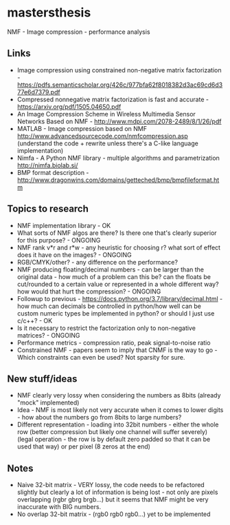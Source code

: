 # mastersthesis

NMF - Image compression - performance analysis

## Links
 * Image compression using constrained non-negative matrix factorization - https://pdfs.semanticscholar.org/426c/977bfa62f8018382d3ac69cd6d377e6d7379.pdf
 * Compressed nonnegative matrix factorization is fast and accurate - https://arxiv.org/pdf/1505.04650.pdf
 * An Image Compression Scheme in Wireless Multimedia Sensor Networks Based on NMF - http://www.mdpi.com/2078-2489/8/1/26/pdf
 * MATLAB - Image compression based on NMF http://www.advancedsourcecode.com/nmfcompression.asp (understand the code + rewrite unless there's a C-like language implementation)
 * Nimfa - A Python NMF library - multiple algorithms and parametrization http://nimfa.biolab.si/
 * BMP format description - http://www.dragonwins.com/domains/getteched/bmp/bmpfileformat.htm

## Topics to research
 * NMF implementation library - OK
 * What sorts of NMF algos are there? Is there one that's clearly superior for this purpose? - ONGOING
 * NMF rank v\*r and r\*w - any heuristic for choosing r? what sort of effect does it have on the images? - ONGOING
 * RGB/CMYK/other? - any difference on the performance?
 * NMF producing floating/decimal numbers - can be larger than the original data - how much of a problem can this be? can the floats be cut/rounded to a certain value or represented in a whole different way? how would that hurt the compression? - ONGOING
 * Followup to previous - https://docs.python.org/3.7/library/decimal.html - how much can decimals be controlled in python/how well can be custom numeric types be implemented in python? or should I just use c/c++? - OK
 * Is it necessary to restrict the factorization only to non-negative matrices? - ONGOING
 * Performance metrics - compression ratio, peak signal-to-noise ratio
 * Constrained NMF - papers seem to imply that CNMF is the way to go - Which constraints can even be used? Not sparsity for sure.

## New stuff/ideas
 * NMF clearly very lossy when considering the numbers as 8bits (already "mock" implemented)
 * Idea - NMF is most likely not very accurate when it comes to lower digits - how about the numbers go from 8bits to large numbers?
 * Different representation - loading into 32bit numbers - either the whole row (better compression but likely one channel will suffer severely) (legal operation - the row is by default zero padded so that it can be used that way) or per pixel (8 zeros at the end)

## Notes
 * Naive 32-bit matrix - VERY lossy, the code needs to be refactored slightly but clearly a lot of information is being lost - not only are pixels overlapping (rgbr gbrg brgb...) but it seems that NMF might be very inaccurate with BIG numbers.
 * No overlap 32-bit matrix - (rgb0 rgb0 rgb0...) yet to be implemented
